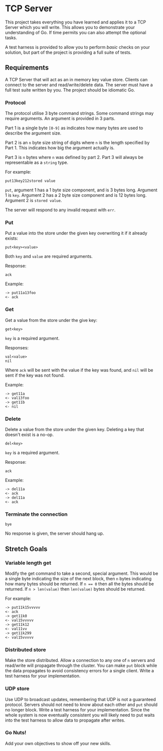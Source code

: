 # TCP Server

This project takes everything you have learned and applies it to a TCP Server
which you will write. This allows you to demonstrate your understanding of Go.
If time permits you can also attempt the optional tasks.

A test harness is provided to allow you to perform _basic_ checks on your 
solution, but part of the project is providing a full suite of tests.

## Requirements

A TCP Server that will act as an in memory key value store. Clients can connect
to the server and read/write/delete data. The server must have a full test suite
written by you. The project should be idiomatic Go.

### Protocol

The protocol utilise 3 byte command strings. Some command strings may require
arguments. An argument is provided in 3 parts.

Part 1 is a single byte `[0-9]` as indicates how many bytes are used to describe 
the argument size.

Part 2 is an `n` byte size string of digits where `n` is the length specified
by Part 1. This indicates how big the argument actually is.

Part 3 is `n` bytes where `n` was defined by part 2. Part 3 will always be 
representable as a `string` type.

For example:

```
put13key212stored value
```

`put`, argument 1 has a 1 byte size component, and is 3 bytes long. Argument
1 is `key`. Argument 2 has a 2 byte size component and is 12 bytes long.
Argument 2 is `stored value`.

The server will respond to any invalid request with `err`.

### Put

Put a value into the store under the given key overwriting it if it already 
exists:

```
put<key><value>
```

Both `key` and `value` are required arguments.

Response:

```
ack
```

Example:
```
-> put11a13foo
<- ack
```

### Get

Get a value from the store under the give key:

```
get<key>
```

`key` is a required argument.

Responses:

```
val<value>
nil
```

Where `ack` will be sent with the value if the key was found, and `nil` will be
sent if the key was not found.

Example:
```
-> get11a
<- val13foo
-> get11b
<- nil
```

### Delete

Delete a value from the store under the given key. Deleting a key that doesn't
exist is a no-op.


```
del<key>
```

`key` is a required argument.

Response:

```
ack
```

Example:
```
-> del11a
<- ack
-> del11a
<- ack
```

### Terminate the connection

```
bye
```

No response is given, the server should hang up.

## Stretch Goals

### Variable length get

Modify the get command to take a second, special argument. This would be a
single byte indicating the size of the next block, then `n` bytes indicating
how many bytes should be returned. If `n == 0` then all the bytes should be
returned. If `n > len(value)` then `len(value)` bytes should be returned.

For example:

```
-> put11k15vvvvv
<- ack
-> get11k0
<- val15vvvvv
-> get11k12
<- val11vv
-> get11k299
<- val15vvvvv
```

### Distributed store

Make the store distributed. Allow a connection to any one of `n` servers and
read/write will propagate through the cluster. You can make `put` block while 
the data propagates to avoid consistency errors for a single client. Write a 
test harness for your implementation.

### UDP store

Use UDP to broadcast updates, remembering that UDP is not a guaranteed protocol. 
Servers should not need to know about each other and `put` should no longer 
block. Write a test harness for your implementation. Since the whole system is
now eventually consistent you will likely need to put waits into the test
harness to allow data to propagate after writes.

### Go Nuts!

Add your own objectives to show off your new skills.
